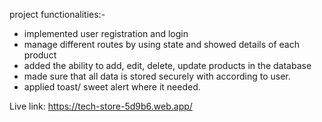 
project functionalities:-

- implemented user registration and login
- manage different routes by using state and showed details of each product
- added the ability to add, edit, delete, update products in the database
- made sure that all data is stored securely with according to user.
- applied toast/ sweet alert where it needed.
  

Live link: https://tech-store-5d9b6.web.app/
